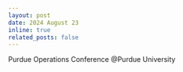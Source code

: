```yaml
---
layout: post
date: 2024 August 23
inline: true
related_posts: false
---
```


Purdue Operations Conference @Purdue University